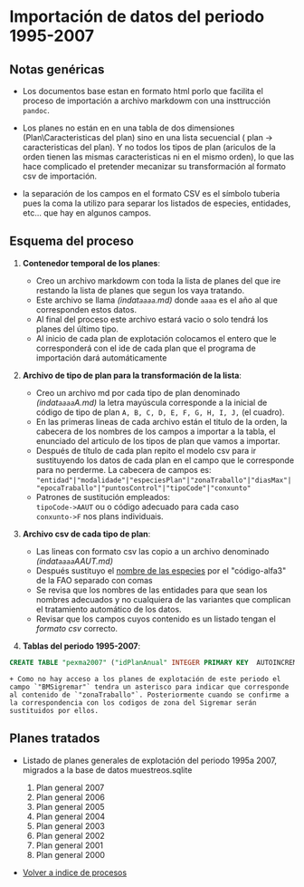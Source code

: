 # Importación de datos del periodo 1995-2007


## Notas genéricas

* Los documentos base estan en formato html porlo que facilita el proceso de importación a archivo markdowm con una insttrucción `pandoc`.

* Los planes no están en en una tabla de dos dimensiones (Plan\Caracteristicas del plan) sino en una lista secuencial ( plan -> caracteristicas del plan). Y no todos los tipos de plan (ariculos de la orden tienen las mismas caracteristicas ni en el mismo orden), lo que las hace complicado el pretender mecanizar su transformación al formato csv de importación.

* la separación de los campos en el formato CSV es el símbolo tuberia pues la coma la utilizo para separar los listados de especies, entidades, etc... que hay en algunos campos.

## Esquema del proceso

1. __Contenedor temporal de los planes__: 
	+ Creo un archivo markdowm con toda la lista de planes del que ire restando la lista de planes que segun los vaya tratando.  
	+ Este archivo se llama _(indat`aaaa`.md)_ donde `aaaa` es el año al que corresponden estos datos.  
	+ Al final del proceso este archivo estará vacio o solo tendrá los planes del último tipo.  
	+ Al inicio de cada plan de explotación colocamos el entero que le corresponderá con el ide de cada plan que el programa de importación dará automáticamente

1. __Archivo de tipo de plan para la transformación de la lista__:  
	+ Creo un archivo md por cada tipo de plan denominado _(indat`aaaa`A.md)_ la letra mayúscula corresponde a la inicial de código de tipo de plan `A, B, C, D, E, F, G, H, I, J,` (el cuadro).  
	+ En las primeras lineas de cada archivo están el titulo de la orden, la cabecera de los nombres de los campos a importar a la tabla, el enunciado del articulo de los tipos de plan que vamos a importar.  
	+ Después de título de cada plan repito el modelo csv para ir sustituyendo los datos de cada plan en el campo que le corresponde para no perderme. La cabecera de campos es:  
`"entidad"|"modalidade"|"especiesPlan"|"zonaTraballo"|"diasMax"|"epocaTraballo"|"puntosControl"|"tipoCode"|"conxunto"`  
    + Patrones de sustitución empleados:  
    `tipoCode->AAUT` ou o código adecuado para cada caso  
    `conxunto->F` nos plans individuais.  

1. __Archivo csv de cada tipo de plan__:  
	+ Las lineas con formato csv las copio a un archivo denominado _(indat`aaaa`AAUT.md)_  
	+ Después sustituyo el [nombre de las especies](Abre.especies-gmmh.md) por el "código-alfa3" de la FAO separado con comas  
	+ Se revisa que los nombres de las entidades para que sean los nombres adecuados y no cualquiera de las variantes que complican el tratamiento automático de los datos.  
	+ Revisar que los campos cuyos contenido es un listado tengan el _formato csv_ correcto.  

1. __Tablas del periodo 1995-2007__:  
```sql
CREATE TABLE "pexma2007" ("idPlanAnual" INTEGER PRIMARY KEY  AUTOINCREMENT  NOT NULL , "entidad" CHAR(100), "modalidade" CHAR(50), "especiesPlan" CHAR(100), "zonaTraballo" TEXT, "diasMax" TEXT, "epocaTraballo" TEXT, "puntosControl" TEXT, "tipoCode" CHAR(4), "conxunto" BOOL, "urlFicha" TEXT, "id_plan_explotacion" INTEGER, "BMSigremar" TEXT, "idzonatra" INTEGER, "anualidad" INTEGER DEFAULT 2007, "numesp" INTEGER, "codeMod" CHAR(1), "costa" CHAR(2))
```  
	+ Como no hay acceso a los planes de explotación de este periodo el campo `"BMSigremar"` tendra un asterisco para indicar que corresponde al contenido de `"zonaTraballo"`. Posteriormente cuando se confirme a la correspondencia con los codigos de zona del Sigremar serán sustituidos por ellos.  

## Planes tratados

* Listado de planes generales de explotación del periodo 1995a 2007, migrados a la base de datos muestreos.sqlite

	1. Plan general 2007
	1. Plan general 2006
	1. Plan general 2005
	1. Plan general 2004
	1. Plan general 2003
	1. Plan general 2002
	1. Plan general 2001
	1. Plan general 2000

* [Volver a indice de procesos](IndiceProcesos.md)
